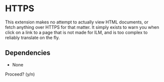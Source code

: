 # HTTPS

This extension makes no attempt to actually view HTML documents, or fetch anything over HTTPS for that matter. It simply exists to warn you when click on a link to a page that is not made for ILM, and is too complex to reliably translate on the fly.

## Dependencies

- None

Proceed? (y/n) 
